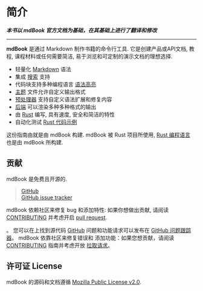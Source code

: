 # 简介

***本书以 mdBook 官方文档为基础，在其基础上进行了翻译和修改***

---

**mdBook** 是通过 Markdown 制作书籍的命令行工具.
它是创建产品或API文档, 教程, 课程材料或任何需要简洁, 易于浏览和可定制的演示文档的理想选择.

* 轻量化 [Markdown] 语法
* 集成 [搜索][search] 支持
* 代码块支持多种编程语言 [语法高亮][syntax highlighting]
* [主题][Theme] 文件允许自定义输出格式
* [预处理器][Preprocessors] 支持自定义语法扩展和修复内容
* [后端][Backends] 可以渲染多种多种格式的输出
* 由 [Rust] 编写, 具有速度, 安全和简洁的特性
* 自动化测试 [Rust 代码示例][Rust code samples]

这份指南由就是由 mdBook 构建.
mdBook 被 Rust 项目所使用, [Rust 编程语言][trpl] 也是由 mdBook 所构建.

[Markdown]: format/markdown.md
[search]: guide/reading.md
[syntax highlighting]: format/theme/syntax-highlighting.md
[theme]: format/theme/index.html
[preprocessors]: format/configuration/preprocessors.md
[backends]: format/configuration/renderers.md
[Rust]: https://www.rust-lang.org/
[trpl]: https://doc.rust-lang.org/book/
[Rust code samples]: cli/test.md

## 贡献

mdBook 是免费且开源的.  

> [GitHub](https://github.com/rust-lang/mdBook)  
> [GitHub issue tracker](https://github.com/rust-lang/mdBook/issues) 

mdBook 依赖社区来修复 bug 和添加特性: 
如果你想做出贡献, 请阅读 [CONTRIBUTING](https://github.com/rust-lang/mdBook/blob/master/CONTRIBUTING.md) 
并考虑开启 [pull request](https://github.com/rust-lang/mdBook/pulls).

。 您可以在上找到源代码
[GitHub](https://github.com/rust-lang/mdBook) 问题和功能请求可以发布在
[GitHub 问题跟踪器](https://github.com/rust-lang/mdBook/issues)。 mdBook 依靠社区来修复错误和
添加功能：如果您想贡献，请阅读
[CONTRIBUTING](https://github.com/rust-lang/mdBook/blob/master/CONTRIBUTING.md) 指南并考虑开放
[拉取请求](https://github.com/rust-lang/mdBook/pulls)。

## 许可证 License

mdBook 的源码和文档遵循 
[Mozilla Public License v2.0](https://www.mozilla.org/MPL/2.0/).
